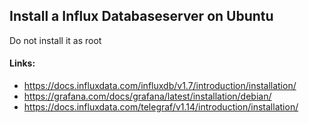 ## Install a Influx Databaseserver on Ubuntu

Do not install it as root

#### Links:
* https://docs.influxdata.com/influxdb/v1.7/introduction/installation/
* https://grafana.com/docs/grafana/latest/installation/debian/
* https://docs.influxdata.com/telegraf/v1.14/introduction/installation/
